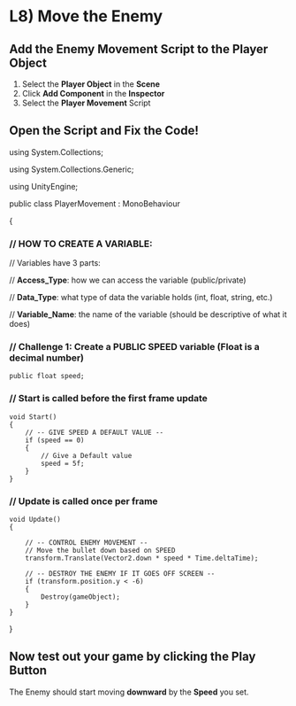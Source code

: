 # L8) Move the Enemy

## Add the Enemy Movement Script to the Player Object

1. Select the **Player Object** in the **Scene**
2. Click **Add Component** in the **Inspector**
3. Select the **Player Movement** Script

## Open the Script and Fix the Code!

using System.Collections;

using System.Collections.Generic;

using UnityEngine;

public class PlayerMovement : MonoBehaviour

{

### // HOW TO CREATE A VARIABLE:

// Variables have 3 parts:

// **Access_Type**: how we can access the variable (public/private)

// **Data_Type**: what type of data the variable holds (int, float, string, etc.)

// **Variable_Name**: the name of the variable (should be descriptive of what it does)

### // Challenge 1: Create a PUBLIC SPEED variable (Float is a decimal number)

    public float speed;

### // Start is called before the first frame update

    void Start()
    {
    	// -- GIVE SPEED A DEFAULT VALUE --
    	if (speed == 0)
    	{
        	// Give a Default value
    	    speed = 5f;
    	}
    }

### // Update is called once per frame

    void Update()
    {

        // -- CONTROL ENEMY MOVEMENT -- 
        // Move the bullet down based on SPEED
        transform.Translate(Vector2.down * speed * Time.deltaTime);

        // -- DESTROY THE ENEMY IF IT GOES OFF SCREEN --
        if (transform.position.y < -6)
        {
            Destroy(gameObject);
        }
    }

}

## Now test out your game by clicking the Play Button

The Enemy should start moving **downward** by the **Speed** you set.